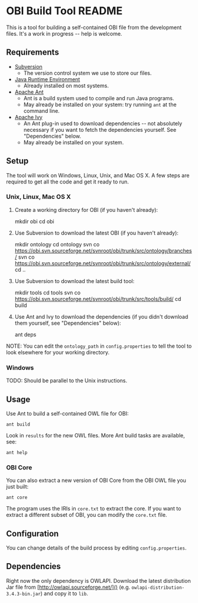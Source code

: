 # OBI Build Tool README

This is a tool for building a self-contained OBI file from the development files. It's a work in progress -- help is welcome.


## Requirements

- [Subversion](http://subversion.tigris.org/)
  - The version control system we use to store our files.
- [Java Runtime Environment](http://docs.oracle.com/javase/7/docs/webnotes/install/index.html)
  - Already installed on most systems.
- [Apache Ant](http://ant.apache.org)
  - Ant is a build system used to compile and run Java programs.
  - May already be installed on your system: try running `ant` at the command line.
- [Apache Ivy](http://ant.apache.org/ivy/)
  - An Ant plug-in used to download dependencies -- not absolutely necessary if you want to fetch the dependencies yourself. See "Dependencies" below.
  - May already be installed on your system.


## Setup

The tool will work on Windows, Linux, Unix, and Mac OS X. A few steps are required to get all the code and get it ready to run.

### Unix, Linux, Mac OS X

1. Create a working directory for OBI (if you haven't already):

    mkdir obi
    cd obi

2. Use Subversion to download the latest OBI (if you haven't already):

    mkdir ontology
    cd ontology
    svn co https://obi.svn.sourceforge.net/svnroot/obi/trunk/src/ontology/branches/
    svn co https://obi.svn.sourceforge.net/svnroot/obi/trunk/src/ontology/external/
    cd ..

3. Use Subversion to download the latest build tool:

    mkdir tools
    cd tools
    svn co https://obi.svn.sourceforge.net/svnroot/obi/trunk/src/tools/build/
    cd build

4. Use Ant and Ivy to download the dependencies (if you didn't download them yourself, see "Dependencies" below):

    ant deps

NOTE: You can edit the `ontology_path` in `config.properties` to tell the tool to look elsewhere for your working directory.

### Windows

TODO: Should be parallel to the Unix instructions.


## Usage

Use Ant to build a self-contained OWL file for OBI:

    ant build

Look in `results` for the new OWL files. More Ant build tasks are available, see:

    ant help

### OBI Core

You can also extract a new version of OBI Core from the OBI OWL file you just built:

    ant core

The program uses the IRIs in `core.txt` to extract the core. If you want to extract a different subset of OBI, you can modify the `core.txt` file.


## Configuration

You can change details of the build process by editing `config.properties`.


## Dependencies

Right now the only dependency is OWLAPI. Download the latest distribution Jar file from [http://owlapi.sourceforge.net/]() (e.g. `owlapi-distribution-3.4.3-bin.jar`) and copy it to `lib`.






